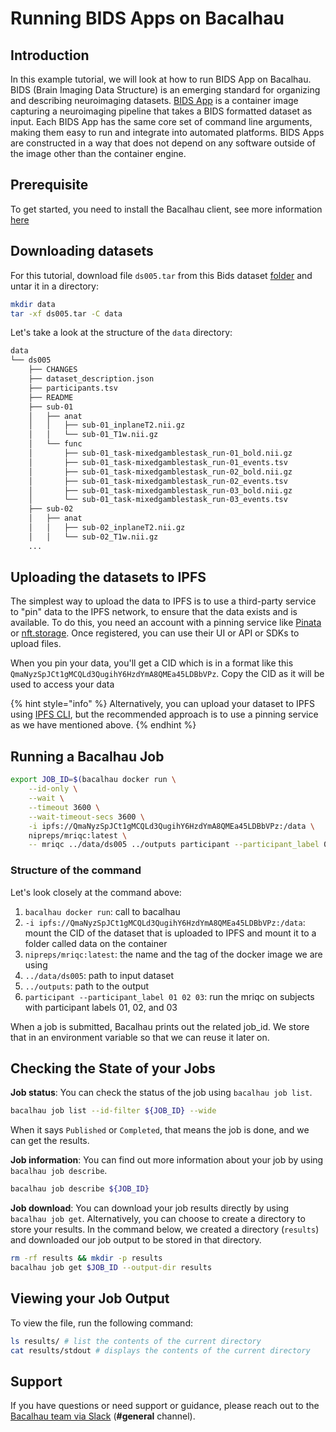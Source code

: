 # Running BIDS Apps on Bacalhau

## Introduction

In this example tutorial, we will look at how to run BIDS App on Bacalhau. BIDS (Brain Imaging Data Structure) is an emerging standard for organizing and describing neuroimaging datasets. [BIDS App](https://bids-apps.neuroimaging.io/about/) is a container image capturing a neuroimaging pipeline that takes a BIDS formatted dataset as input. Each BIDS App has the same core set of command line arguments, making them easy to run and integrate into automated platforms. BIDS Apps are constructed in a way that does not depend on any software outside of the image other than the container engine.

## Prerequisite[​](http://localhost:3000/examples/molecular-dynamics/BIDS/#prerequisite) <a href="#prerequisite" id="prerequisite"></a>

To get started, you need to install the Bacalhau client, see more information [here](../../getting-started/installation.md)

## Downloading datasets[​](http://localhost:3000/examples/molecular-dynamics/BIDS/#downloading-datasets) <a href="#downloading-datasets" id="downloading-datasets"></a>

For this tutorial, download file `ds005.tar` from this Bids dataset [folder](https://drive.google.com/drive/folders/0B2JWN60ZLkgkMGlUY3B4MXZIZW8?resourcekey=0-EYVSOlRbxeFKO8NpjWWM3w) and untar it in a directory:

```bash
mkdir data
tar -xf ds005.tar -C data 
```

Let's take a look at the structure of the `data` directory:

```bash
data
└── ds005
    ├── CHANGES
    ├── dataset_description.json
    ├── participants.tsv
    ├── README
    ├── sub-01
    │   ├── anat
    │   │   ├── sub-01_inplaneT2.nii.gz
    │   │   └── sub-01_T1w.nii.gz
    │   └── func
    │       ├── sub-01_task-mixedgamblestask_run-01_bold.nii.gz
    │       ├── sub-01_task-mixedgamblestask_run-01_events.tsv
    │       ├── sub-01_task-mixedgamblestask_run-02_bold.nii.gz
    │       ├── sub-01_task-mixedgamblestask_run-02_events.tsv
    │       ├── sub-01_task-mixedgamblestask_run-03_bold.nii.gz
    │       └── sub-01_task-mixedgamblestask_run-03_events.tsv
    ├── sub-02
    │   ├── anat
    │   │   ├── sub-02_inplaneT2.nii.gz
    │   │   └── sub-02_T1w.nii.gz
    ...
```

## Uploading the datasets to IPFS[​](http://localhost:3000/examples/molecular-dynamics/BIDS/#uploading-the-datasets-to-ipfs) <a href="#uploading-the-datasets-to-ipfs" id="uploading-the-datasets-to-ipfs"></a>

The simplest way to upload the data to IPFS is to use a third-party service to "pin" data to the IPFS network, to ensure that the data exists and is available. To do this, you need an account with a pinning service like [Pinata](https://app.pinata.cloud/pinmanager) or [nft.storage](https://nft.storage/docs/how-to/nftup/). Once registered, you can use their UI or API or SDKs to upload files.

When you pin your data, you'll get a CID which is in a format like this `QmaNyzSpJCt1gMCQLd3QugihY6HzdYmA8QMEa45LDBbVPz`. Copy the CID as it will be used to access your data

{% hint style="info" %}
Alternatively, you can upload your dataset to IPFS using [IPFS CLI](https://docs.ipfs.tech/install/command-line/#official-distributions), but the recommended approach is to use a pinning service as we have mentioned above.
{% endhint %}

## Running a Bacalhau Job[​](http://localhost:3000/examples/molecular-dynamics/BIDS/#running-a-bacalhau-job) <a href="#running-a-bacalhau-job" id="running-a-bacalhau-job"></a>

```bash
export JOB_ID=$(bacalhau docker run \
    --id-only \
    --wait \
    --timeout 3600 \
    --wait-timeout-secs 3600 \
    -i ipfs://QmaNyzSpJCt1gMCQLd3QugihY6HzdYmA8QMEa45LDBbVPz:/data \
    nipreps/mriqc:latest \
    -- mriqc ../data/ds005 ../outputs participant --participant_label 01 02 03)
```

### Structure of the command[​](http://localhost:3000/examples/molecular-dynamics/BIDS/#structure-of-the-command) <a href="#structure-of-the-command" id="structure-of-the-command"></a>

Let's look closely at the command above:

1. `bacalhau docker run`: call to bacalhau
2. `-i ipfs://QmaNyzSpJCt1gMCQLd3QugihY6HzdYmA8QMEa45LDBbVPz:/data`: mount the CID of the dataset that is uploaded to IPFS and mount it to a folder called data on the container
3. `nipreps/mriqc:latest`: the name and the tag of the docker image we are using
4. `../data/ds005`: path to input dataset
5. `../outputs`: path to the output
6. `participant --participant_label 01 02 03`: run the mriqc on subjects with participant labels 01, 02, and 03

When a job is submitted, Bacalhau prints out the related job\_id. We store that in an environment variable so that we can reuse it later on.

## Checking the State of your Jobs[​](http://localhost:3000/examples/molecular-dynamics/BIDS/#checking-the-state-of-your-jobs) <a href="#checking-the-state-of-your-jobs" id="checking-the-state-of-your-jobs"></a>

**Job status**: You can check the status of the job using `bacalhau job list`.

```bash
bacalhau job list --id-filter ${JOB_ID} --wide
```

When it says `Published` or `Completed`, that means the job is done, and we can get the results.

**Job information**: You can find out more information about your job by using `bacalhau job describe`.

```bash
bacalhau job describe ${JOB_ID}
```

**Job download**: You can download your job results directly by using `bacalhau job get`. Alternatively, you can choose to create a directory to store your results. In the command below, we created a directory (`results`) and downloaded our job output to be stored in that directory.

```bash
rm -rf results && mkdir -p results
bacalhau job get $JOB_ID --output-dir results
```

## Viewing your Job Output[​](http://localhost:3000/examples/molecular-dynamics/BIDS/#viewing-your-job-output) <a href="#viewing-your-job-output" id="viewing-your-job-output"></a>

To view the file, run the following command:

```bash
ls results/ # list the contents of the current directory 
cat results/stdout # displays the contents of the current directory 
```

## Support[​](http://localhost:3000/examples/molecular-dynamics/BIDS/#support) <a href="#support" id="support"></a>

If you have questions or need support or guidance, please reach out to the [Bacalhau team via Slack](https://bacalhauproject.slack.com/ssb/redirect) (**#general** channel).
